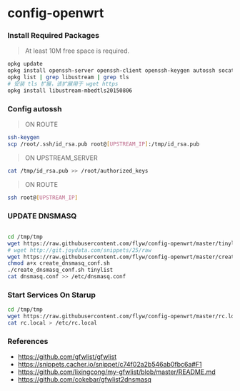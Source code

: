 # config-openwrt

### Install Required Packages
> At least 10M free space is required.
```bash
opkg update
opkg install openssh-server openssh-client openssh-keygen autossh socat redsocks ipset
opkg list | grep libustream | grep tls
# 安装 tls 扩展，该扩展用于 wget https 
opkg install libustream-mbedtls20150806
```

### Config autossh
> ON ROUTE
  ```bash
  ssh-keygen
  scp /root/.ssh/id_rsa.pub root@[UPSTREAM_IP]:/tmp/id_rsa.pub
  ```
> ON UPSTREAM_SERVER
  ```bash
  cat /tmp/id_rsa.pub >> /root/authorized_keys
  ```
> ON ROUTE
  ```bash
  ssh root@[UPSTREAM_IP]
  ```

### UPDATE DNSMASQ
```bash

cd /tmp/tmp
wget https://raw.githubusercontent.com/flyw/config-openwrt/master/tinylist?token=AAFIQOBI32IZMHKKH2MQAGS6N4VVK
# wget http://git.joydata.com/snippets/25/raw
wget https://raw.githubusercontent.com/flyw/config-openwrt/master/create_dnsmasq_conf.sh?token=AAFIQOHWKFDPNUDKODMDK626N4VSW
chmod a+x create_dnsmasq_conf.sh
./create_dnsmasq_conf.sh tinylist
cat dnsmasq.conf >> /etc/dnsmasq.conf
```  

### Start Services On Starup
```bash
cd /tmp/tmp
wget https://raw.githubusercontent.com/flyw/config-openwrt/master/rc.local?token=AAFIQOAD5CSLCPQOH6LHGDS6N4SHO
cat rc.local > /etc/rc.local
```

### References
* https://github.com/gfwlist/gfwlist
* https://snippets.cacher.io/snippet/c74f02a2b546ab0fbc6a#F1
* https://github.com/lixingcong/my-gfwlist/blob/master/README.md
* https://github.com/cokebar/gfwlist2dnsmasq

